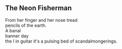 The Neon Fisherman
------------------
From her finger and her nose tread  
pencils of the earth.  
A banal  
banner day  
the I in guitar it's a pulsing bed of scandalmongerings.  
